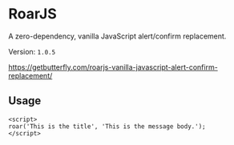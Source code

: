 # RoarJS
A zero-dependency, vanilla JavaScript alert/confirm replacement.

Version: `1.0.5`

https://getbutterfly.com/roarjs-vanilla-javascript-alert-confirm-replacement/

## Usage

```
<script>
roar('This is the title', 'This is the message body.');
</script>
```
